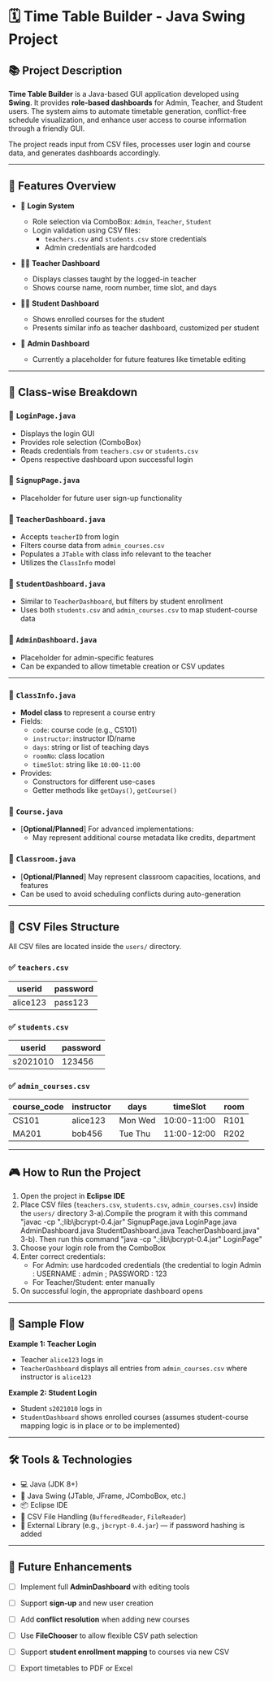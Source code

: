 # 🗓️ Time Table Builder - Java Swing Project

## 📚 Project Description

**Time Table Builder** is a Java-based GUI application developed using **Swing**. It provides **role-based dashboards** for Admin, Teacher, and Student users. The system aims to automate timetable generation, conflict-free schedule visualization, and enhance user access to course information through a friendly GUI.

The project reads input from CSV files, processes user login and course data, and generates dashboards accordingly.

---

## 🧾 Features Overview

- 🔐 **Login System**
  - Role selection via ComboBox: `Admin`, `Teacher`, `Student`
  - Login validation using CSV files:
    - `teachers.csv` and `students.csv` store credentials
    - Admin credentials are hardcoded

- 👨‍🏫 **Teacher Dashboard**
  - Displays classes taught by the logged-in teacher
  - Shows course name, room number, time slot, and days

- 🧑‍🎓 **Student Dashboard**
  - Shows enrolled courses for the student
  - Presents similar info as teacher dashboard, customized per student

- 🧩 **Admin Dashboard**
  - Currently a placeholder for future features like timetable editing

---

## 🧱 Class-wise Breakdown

### 🔹 `LoginPage.java`
- Displays the login GUI
- Provides role selection (ComboBox)
- Reads credentials from `teachers.csv` or `students.csv`
- Opens respective dashboard upon successful login

### 🔹 `SignupPage.java`
- Placeholder for future user sign-up functionality

### 🔹 `TeacherDashboard.java`
- Accepts `teacherID` from login
- Filters course data from `admin_courses.csv`
- Populates a `JTable` with class info relevant to the teacher
- Utilizes the `ClassInfo` model

### 🔹 `StudentDashboard.java`
- Similar to `TeacherDashboard`, but filters by student enrollment
- Uses both `students.csv` and `admin_courses.csv` to map student-course data

### 🔹 `AdminDashboard.java`
- Placeholder for admin-specific features
- Can be expanded to allow timetable creation or CSV updates

---

### 🔸 `ClassInfo.java`
- **Model class** to represent a course entry
- Fields:
  - `code`: course code (e.g., CS101)
  - `instructor`: instructor ID/name
  - `days`: string or list of teaching days
  - `roomNo`: class location
  - `timeSlot`: string like `10:00-11:00`
- Provides:
  - Constructors for different use-cases
  - Getter methods like `getDays()`, `getCourse()`

### 🔸 `Course.java`
- [**Optional/Planned**] For advanced implementations:
  - May represent additional course metadata like credits, department

### 🔸 `Classroom.java`
- [**Optional/Planned**] May represent classroom capacities, locations, and features
- Can be used to avoid scheduling conflicts during auto-generation

---

## 📁 CSV Files Structure

All CSV files are located inside the `users/` directory.

### ✅ `teachers.csv`
| userid   | password |
|----------|----------|
| alice123 | pass123  |

### ✅ `students.csv`
| userid   | password |
|----------|----------|
| s2021010 | 123456   |

### ✅ `admin_courses.csv`
| course_code | instructor | days       | timeSlot      | room  |
|-------------|------------|------------|---------------|-------|
| CS101       | alice123   | Mon Wed    | 10:00-11:00   | R101  |
| MA201       | bob456     | Tue Thu    | 11:00-12:00   | R202  |

---

## 🎮 How to Run the Project

1. Open the project in **Eclipse IDE**
2. Place CSV files (`teachers.csv`, `students.csv`, `admin_courses.csv`) inside the `users/` directory
3-a).Compile the program it with this command "javac -cp ".;lib\jbcrypt-0.4.jar" SignupPage.java LoginPage.java AdminDashboard.java StudentDashboard.java TeacherDashboard.java"
3-b). Then run this command "java -cp ".;lib\jbcrypt-0.4.jar" LoginPage"
4. Choose your login role from the ComboBox
5. Enter correct credentials:
   - For Admin: use hardcoded credentials
	(the credential to login Admin : USERNAME : admin ; PASSWORD : 123
   - For Teacher/Student: enter manually
6. On successful login, the appropriate dashboard opens

---

## 🧪 Sample Flow

**Example 1: Teacher Login**
- Teacher `alice123` logs in
- `TeacherDashboard` displays all entries from `admin_courses.csv` where instructor is `alice123`

**Example 2: Student Login**
- Student `s2021010` logs in
- `StudentDashboard` shows enrolled courses (assumes student-course mapping logic is in place or to be implemented)

---

## 🛠 Tools & Technologies

- 💻 Java (JDK 8+)
- 🎨 Java Swing (JTable, JFrame, JComboBox, etc.)
- 📦 Eclipse IDE
- 📄 CSV File Handling (`BufferedReader`, `FileReader`)
- 🔧 External Library (e.g., `jbcrypt-0.4.jar`) — if password hashing is added

---

## 🌱 Future Enhancements

- [ ] Implement full **AdminDashboard** with editing tools
- [ ] Support **sign-up** and new user creation
- [ ] Add **conflict resolution** when adding new courses
- [ ] Use **FileChooser** to allow flexible CSV path selection
- [ ] Support **student enrollment mapping** to courses via new CSV
- [ ] Export timetables to PDF or Excel


